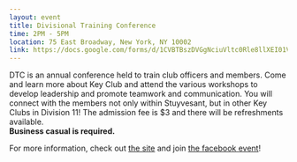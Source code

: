 ```yaml
---
layout: event
title: Divisional Training Conference
time: 2PM - 5PM
location: 75 East Broadway, New York, NY 10002
link: https://docs.google.com/forms/d/1CVBTBszDVGgNciuVltc0Rle8llXEI01VkPeoWlQTq90
---
```

DTC is an annual conference held to train club officers and members. Come and learn more about Key Club and attend the various workshops to develop leadership and promote teamwork and communication. You will connect with the members not only within Stuyvesant, but in other Key Clubs in Division 11! The admission fee is $3 and there will be refreshments available.  
**Business casual is required.**

For more information, check out [the site](http://nydkc-11.wix.com/keyclub#!dtc/c1owi) and join [the facebook event](https://www.facebook.com/events/367686540000762/)!

